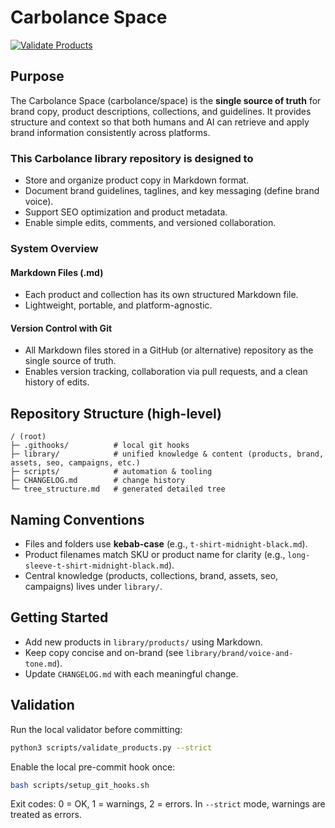 # Carbolance Space

[![Validate Products](https://img.shields.io/badge/validator-products-blue)](#validation)

## Purpose

The Carbolance Space (carbolance/space) is the **single source of truth** for brand copy, product descriptions, collections, and guidelines. It provides structure and context so that both humans and AI can retrieve and apply brand information consistently across platforms.

### This Carbolance library repository is designed to

* Store and organize product copy in Markdown format.
* Document brand guidelines, taglines, and key messaging (define brand voice).
* Support SEO optimization and product metadata.
* Enable simple edits, comments, and versioned collaboration.

### System Overview

#### Markdown Files (.md)

* Each product and collection has its own structured Markdown file.
* Lightweight, portable, and platform-agnostic.

#### Version Control with Git

* All Markdown files stored in a GitHub (or alternative) repository as the single source of truth.
* Enables version tracking, collaboration via pull requests, and a clean history of edits.

## Repository Structure (high-level)

```plaintext
/ (root)
├─ .githooks/          # local git hooks
├─ library/            # unified knowledge & content (products, brand, assets, seo, campaigns, etc.)
├─ scripts/            # automation & tooling
├─ CHANGELOG.md        # change history
└─ tree_structure.md   # generated detailed tree
```

## Naming Conventions

* Files and folders use **kebab-case** (e.g., `t-shirt-midnight-black.md`).
* Product filenames match SKU or product name for clarity (e.g., `long-sleeve-t-shirt-midnight-black.md`).
* Central knowledge (products, collections, brand, assets, seo, campaigns) lives under `library/`.

## Getting Started

* Add new products in `library/products/` using Markdown.
* Keep copy concise and on-brand (see `library/brand/voice-and-tone.md`).
* Update `CHANGELOG.md` with each meaningful change.

## Validation

Run the local validator before committing:

```bash
python3 scripts/validate_products.py --strict
```

Enable the local pre-commit hook once:

```bash
bash scripts/setup_git_hooks.sh
```

Exit codes: 0 = OK, 1 = warnings, 2 = errors. In `--strict` mode, warnings are treated as errors.
